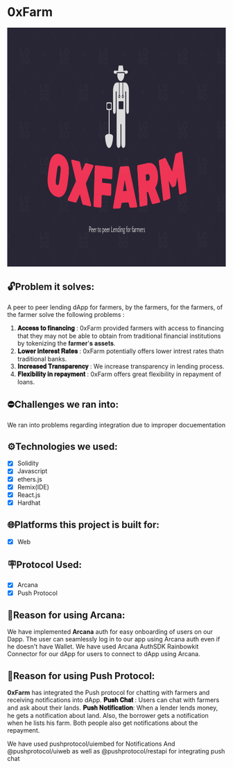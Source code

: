 # **0xFarm**

<img src="https://github.com/Coollaitar/0xFarm/blob/main/Images/0xfarm%20logo.png" width="1000" height="550" />

## 🔓Problem it solves:

A peer to peer lending dApp for farmers, by the farmers, for the farmers, of the farmer solve the following problems :

1. **𝐀𝐜𝐜𝐞𝐬𝐬 𝐭𝐨 𝐟𝐢𝐧𝐚𝐧𝐜𝐢𝐧𝐠** : 0xFarm provided farmers with access to financing that they may not be able to obtain from traditional financial institutions by tokenizing the 𝐟𝐚𝐫𝐦𝐞𝐫'𝐬 𝐚𝐬𝐬𝐞𝐭𝐬.
2. **𝐋𝐨𝐰𝐞𝐫 𝐢𝐧𝐭𝐞𝐫𝐞𝐬𝐭 𝐑𝐚𝐭𝐞𝐬** : 0xFarm potentially offers lower intrest rates thatn traditional banks.
3. **𝐈𝐧𝐜𝐫𝐞𝐚𝐬𝐞𝐝 𝐓𝐫𝐚𝐧𝐬𝐩𝐚𝐫𝐞𝐧𝐜𝐲** : We increase transparency in lending process.
4. **𝐅𝐥𝐞𝐱𝐢𝐛𝐢𝐥𝐢𝐭𝐲 𝐢𝐧 𝐫𝐞𝐩𝐚𝐲𝐦𝐞𝐧𝐭** : 0xFarm offers great flexibility in repayment of loans.

## ⛔Challenges we ran into:

We ran into problems regarding integration due to improper docuementation

## ⚙️Technologies we used:

- [x] Solidity
- [x] Javascript
- [x] ethers.js
- [x] Remix(IDE)
- [x] React.js
- [x] Hardhat

## 🌐Platforms this project is built for:

- [x] Web

## 🪧Protocol Used:

- [x] Arcana
- [x] Push Protocol

## 🔦Reason for using **Arcana**:

We have implemented **Arcana** auth for easy onboarding of users on our Dapp.
The user can seamlessly log in to our app using Arcana auth even if he doesn't have Wallet.
We have used Arcana AuthSDK Rainbowkit Connector for our dApp for users to connect to dApp using Arcana.

## 🔦Reason for using Push Protocol:

**0xFarm** has integrated the Push protocol for chatting with farmers and receiving notifications into dApp.
**𝐏𝐮𝐬𝐡 𝐂𝐡𝐚𝐭** :
Users can chat with farmers and ask about their lands.
**𝐏𝐮𝐬𝐡 𝐍𝐨𝐭𝐢𝐟𝐢𝐜𝐚𝐭𝐢𝐨𝐧**:
When a lender lends money, he gets a notification about land. Also, the borrower gets a notification when he lists his farm. Both people also get notifications about the repayment.

We have used pushprotocol/uiembed for Notifications
And @pushprotocol/uiweb as well as @pushprotocol/restapi for integrating push chat
